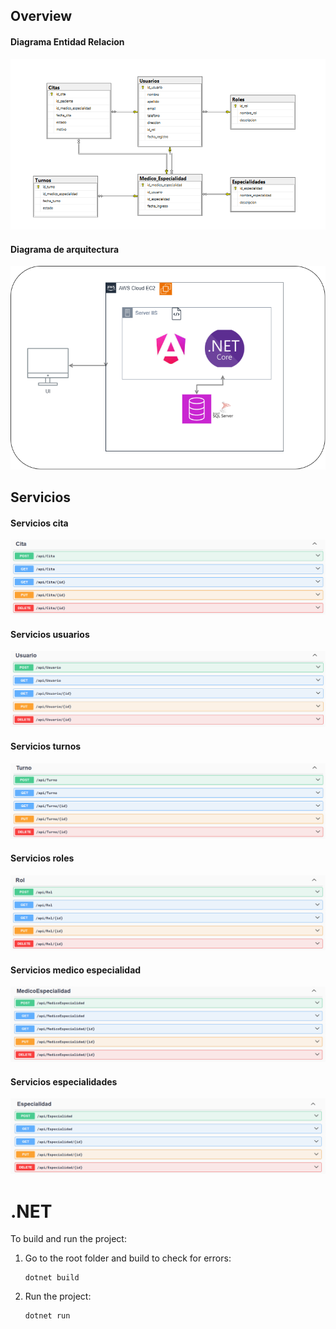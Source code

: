 ## Overview

#### Diagrama Entidad Relacion
![Overview of the platform](https://github.com/juanppl/HCI/blob/main/Assets/diagrama-er.png)

#### Diagrama de arquitectura
![Overview of the platform](https://github.com/juanppl/HCI/blob/main/Assets/arqutectura%20hci.png)

## Servicios

#### Servicios cita
![Overview of the platform](https://github.com/juanppl/HCI/blob/main/Assets/servicios-cita.png)

#### Servicios usuarios
![Overview of the platform](https://github.com/juanppl/HCI/blob/main/Assets/servicios-usuario.png)

#### Servicios turnos
![Overview of the platform](https://github.com/juanppl/HCI/blob/main/Assets/servicios-turno.png)

#### Servicios roles
![Overview of the platform](https://github.com/juanppl/HCI/blob/main/Assets/servicios-rol.png)

#### Servicios medico especialidad
![Overview of the platform](https://github.com/juanppl/HCI/blob/main/Assets/servicios-medicoesp.png)

#### Servicios especialidades
![Overview of the platform](https://github.com/juanppl/HCI/blob/main/Assets/servicios-especialidad.png)


# .NET 

To build and run the project:

1. Go to the root folder and build to check for errors:

    ```console
    dotnet build
    ```

2. Run the project:

    ```console
    dotnet run
    ```
